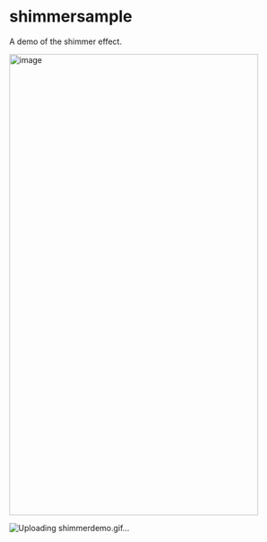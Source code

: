 # shimmersample

A demo of the shimmer effect.

<img width="444" height="821" alt="image" src="https://github.com/user-attachments/assets/3701a967-6ae1-4b63-805e-83bdfb60f3b1" />





![Uploading shimmerdemo.gif…]()
